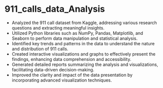 # 911_calls_data_Analysis
- Analyzed the 911 call dataset from Kaggle, addressing various research questions and extracting meaningful insights.
- Utilized Python libraries such as NumPy, Pandas, Matplotlib, and Seaborn to perform data manipulation and statistical analysis.
- Identified key trends and patterns in the data to understand the nature and distribution of 911 calls.
- Created interactive visualizations and graphs to effectively present the findings, enhancing data comprehension and accessibility.
- Generated detailed reports summarizing the analysis and visualizations, facilitating data-driven decision-making.
- Improved the clarity and impact of the data presentation by incorporating advanced visualization techniques.


